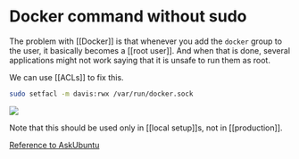# Docker command without sudo

The problem with [[Docker]] is that whenever you add the `docker` group to the user, it basically becomes a [[root user]]. And when that is done, several applications might not work saying that it is unsafe to run them as root.

We can use [[ACLs]] to fix this.

```bash
sudo setfacl -m davis:rwx /var/run/docker.sock
```

![](../../images/2018-12-24-18-01-21.png)

Note that this should be used only in [[local setup]]s, not in [[production]].

[Reference to AskUbuntu](https://askubuntu.com/questions/477551/how-can-i-use-docker-without-sudo#answer-982187)